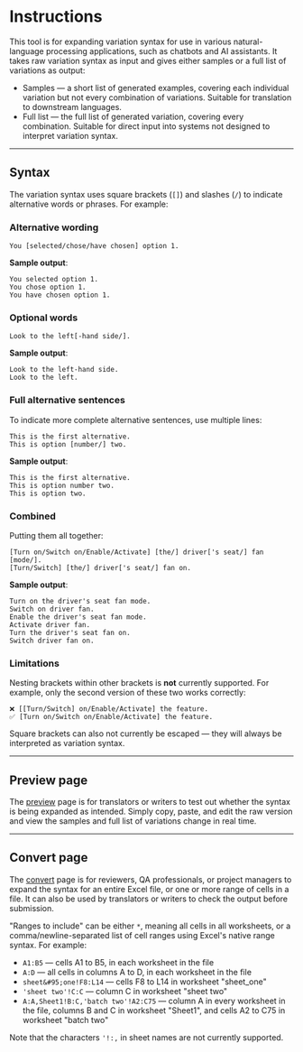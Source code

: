 # Instructions

This tool is for expanding variation syntax for use in various natural-language processing applications, such as chatbots and AI assistants. It takes raw variation syntax as input and gives either samples or a full list of variations as output:

-   Samples — a short list of generated examples, covering each individual variation but not every combination of variations. Suitable for translation to downstream languages.
-   Full list — the full list of generated variation, covering every combination. Suitable for direct input into systems not designed to interpret variation syntax.

---

## Syntax

The variation syntax uses square brackets (`[]`) and slashes (`/`) to indicate alternative words or phrases. For example:

### Alternative wording

```
You [selected/chose/have chosen] option 1.
```

**Sample output**:

```
You selected option 1.
You chose option 1.
You have chosen option 1.
```

### Optional words

```
Look to the left[-hand side/].
```

**Sample output**:

```
Look to the left-hand side.
Look to the left.
```

### Full alternative sentences

To indicate more complete alternative sentences, use multiple lines:

```
This is the first alternative.
This is option [number/] two.
```

**Sample output**:

```
This is the first alternative.
This is option number two.
This is option two.
```

### Combined

Putting them all together:

```
[Turn on/Switch on/Enable/Activate] [the/] driver['s seat/] fan [mode/].
[Turn/Switch] [the/] driver['s seat/] fan on.
```

**Sample output**:

```
Turn on the driver's seat fan mode.
Switch on driver fan.
Enable the driver's seat fan mode.
Activate driver fan.
Turn the driver's seat fan on.
Switch driver fan on.
```

### Limitations

Nesting brackets within other brackets is **not** currently supported. For example, only the second version of these two works correctly:

```
❌ [[Turn/Switch] on/Enable/Activate] the feature.
✅ [Turn on/Switch on/Enable/Activate] the feature.
```

Square brackets can also not currently be escaped — they will always be interpreted as variation syntax.

---

## Preview page

The [preview](/) page is for translators or writers to test out whether the syntax is being expanded as intended. Simply copy, paste, and edit the raw version and view the samples and full list of variations change in real time.

---

## Convert page

The [convert](/convert) page is for reviewers, QA professionals, or project managers to expand the syntax for an entire Excel file, or one or more range of cells in a file. It can also be used by translators or writers to check the output before submission.

"Ranges to include" can be either `*`, meaning all cells in all worksheets, or a comma/newline-separated list of cell ranges using Excel's native range syntax. For example:

-   `A1:B5` — cells A1 to B5, in each worksheet in the file
-   `A:D` — all cells in columns A to D, in each worksheet in the file
-   `sheet&#95;one!F8:L14` — cells F8 to L14 in worksheet "sheet_one"
-   `'sheet two'!C:C` — column C in worksheet "sheet two"
-   `A:A,Sheet1!B:C,'batch two'!A2:C75` — column A in every worksheet in the file, columns B and C in worksheet "Sheet1", and cells A2 to C75 in worksheet "batch two"

Note that the characters `'!:,` in sheet names are not currently supported.
